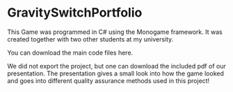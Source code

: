 # GravitySwitchPortfolio
This Game was programmed in C# using the Monogame framework. It was created together with two other students at my university.

You can download the main code files here.

We did not export the project, but one can download the included pdf of our presentation. The presentation gives a small look into how the game looked and goes into different quality assurance methods used in this project!
